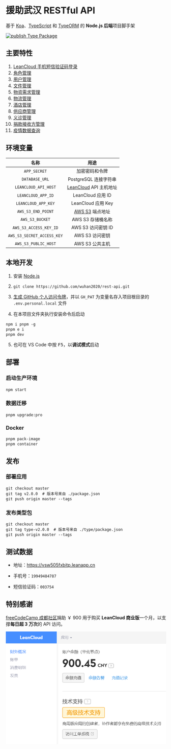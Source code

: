 # 援助武汉 RESTful API

基于 [Koa][1]、[TypeScript][2] 和 [TypeORM][3] 的 **Node.js 后端**项目脚手架

[![publish Type Package](https://github.com/wuhan2020/rest-api/actions/workflows/publish-type.yml/badge.svg)][4]

## 主要特性

1. [LeanCloud 手机短信验证码登录](source/controller/Session.ts)
2. [角色管理](source/controller/Role.ts)
3. [用户管理](source/controller/User.ts)
4. [文件管理](source/controller/File.ts)
5. [物资需求管理](source/controller/SuppliesRequirement.ts)
6. [物流管理](source/controller/Logistics.ts)
7. [酒店管理](source/controller/Hotel.ts)
8. [供应商管理](source/controller/Vendor.ts)
9. [义诊管理](source/controller/Clinic.ts)
10. [捐款接收方管理](source/controller/DonationRecipient.ts)
11. [疫情数据查询](source/controller/Epidemic.ts)

## 环境变量

|            名称            |            用途             |
| :------------------------: | :-------------------------: |
|        `APP_SECRET`        |       加密密码和令牌        |
|       `DATABASE_URL`       |    PostgreSQL 连接字符串    |
|    `LEANCLOUD_API_HOST`    | [LeanCloud][5] API 主机地址 |
|     `LEANCLOUD_APP_ID`     |      LeanCloud 应用 ID      |
|    `LEANCLOUD_APP_KEY`     |     LeanCloud 应用 Key      |
|     `AWS_S3_END_POINT`     |    [AWS S3][6] 端点地址     |
|      `AWS_S3_BUCKET`       |      AWS S3 存储桶名称      |
|   `AWS_S3_ACCESS_KEY_ID`   |     AWS S3 访问密钥 ID      |
| `AWS_S3_SECRET_ACCESS_KEY` |       AWS S3 访问密钥       |
|    `AWS_S3_PUBLIC_HOST`    |       AWS S3 公共主机       |

## 本地开发

1. 安装 [Node.js](https://nodejs.org/en/download/package-manager/)

2. `git clone https://github.com/wuhan2020/rest-api.git`

3. [生成 GitHub 个人访问令牌][7]，并以 `GH_PAT` 为变量名存入项目根目录的 `.env.personal.local` 文件

4. 在本项目文件夹执行安装命令后启动

```shell
npm i pnpm -g
pnpm e i
pnpm dev
```

5. 也可在 VS Code 中按 <kbd>F5</kbd>，以**调试模式**启动

## 部署

### 启动生产环境

```shell
npm start
```

### 数据迁移

```shell
pnpm upgrade:pro
```

### Docker

```shell
pnpm pack-image
pnpm container
```

## 发布

### 部署应用

```shell
git checkout master
git tag v2.0.0  # 版本号来自 ./package.json
git push origin master --tags
```

### 发布类型包

```shell
git checkout master
git tag type-v2.0.0  # 版本号来自 ./type/package.json
git push origin master --tags
```

## 测试数据

- 地址：https://vsw505fxbitp.leanapp.cn

- 手机号：`19949484787`

- 短信验证码：`003754`

## 特别感谢

[freeCodeCamp 成都社区][8]捐助 ￥ 900 用于购买 **LeanCloud 商业版**一个月，以支撑**每日超 3 万次**的 API 访问。

![](document/LeanCloud-account.png)

[1]: https://koajs.com/
[2]: https://www.typescriptlang.org/
[3]: https://typeorm.io/
[4]: https://github.com/wuhan2020/rest-api/actions/workflows/publish-type.yml
[5]: https://leancloud.cn/
[6]: https://aws.amazon.com/s3/
[7]: type/ReadMe.md
[8]: https://fcc-cd.dev/
